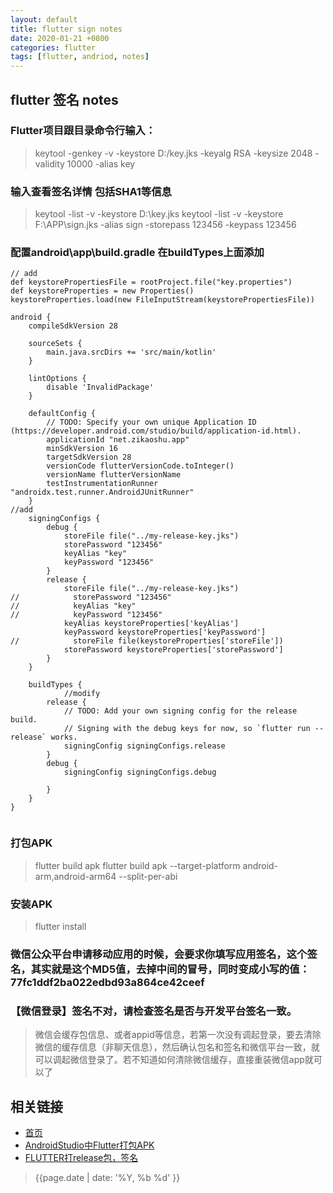 ```yaml
---
layout: default
title: flutter sign notes
date: 2020-01-21 +0800
categories: flutter
tags: [flutter, andriod, notes]
---
```


## flutter 签名 notes

### Flutter项目跟目录命令行输入：
> keytool -genkey -v -keystore D:/key.jks -keyalg RSA -keysize 2048 -validity 10000 -alias key

### 输入查看签名详情 包括SHA1等信息
> keytool -list -v -keystore D:\key.jks
> keytool -list -v -keystore F:\APP\sign.jks -alias sign -storepass 123456 -keypass 123456

### 配置android\app\build.gradle 在buildTypes上面添加

```gradel
// add
def keystorePropertiesFile = rootProject.file("key.properties")
def keystoreProperties = new Properties()
keystoreProperties.load(new FileInputStream(keystorePropertiesFile))

android {
    compileSdkVersion 28

    sourceSets {
        main.java.srcDirs += 'src/main/kotlin'
    }

    lintOptions {
        disable 'InvalidPackage'
    }

    defaultConfig {
        // TODO: Specify your own unique Application ID (https://developer.android.com/studio/build/application-id.html).
        applicationId "net.zikaoshu.app"
        minSdkVersion 16
        targetSdkVersion 28
        versionCode flutterVersionCode.toInteger()
        versionName flutterVersionName
        testInstrumentationRunner "androidx.test.runner.AndroidJUnitRunner"
    }
//add
    signingConfigs {
        debug {
            storeFile file("../my-release-key.jks")
            storePassword "123456"
            keyAlias "key"
            keyPassword "123456"
        }
        release {
            storeFile file("../my-release-key.jks")
//            storePassword "123456"
//            keyAlias "key"
//            keyPassword "123456"
            keyAlias keystoreProperties['keyAlias']
            keyPassword keystoreProperties['keyPassword']
//            storeFile file(keystoreProperties['storeFile'])
            storePassword keystoreProperties['storePassword']
        }
    }

    buildTypes {
			//modify
        release {
            // TODO: Add your own signing config for the release build.
            // Signing with the debug keys for now, so `flutter run --release` works.
            signingConfig signingConfigs.release
        }
        debug {
            signingConfig signingConfigs.debug

        }
    }
}


```


### 打包APK
>flutter build apk
>flutter build apk --target-platform android-arm,android-arm64 --split-per-abi

### 安装APK
> flutter install

### 微信公众平台申请移动应用的时候，会要求你填写应用签名，这个签名，其实就是这个MD5值，去掉中间的冒号，同时变成小写的值：77fc1ddf2ba022edbd93a864ce42ceef

### 【微信登录】签名不对，请检查签名是否与开发平台签名一致。 
>微信会缓存包信息、或者appid等信息，若第一次没有调起登录，要去清除微信的缓存信息（非聊天信息），然后确认包名和签名和微信平台一致，就可以调起微信登录了。若不知道如何清除微信缓存，直接重装微信app就可以了

## 相关链接

* [首页](https://zhishan33.github.io/shanBlog/)
* [AndroidStudio中Flutter打包APK](https://www.cnblogs.com/niceyoo/p/11046253.html)
* [FLUTTER打release包，签名](https://www.jianshu.com/p/825e305de61d)

> {{page.date | date: '%Y, %b %d' }}
